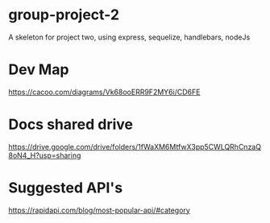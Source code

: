 # group-project-2
A skeleton for project two, using express, sequelize, handlebars, nodeJs

# Dev Map
https://cacoo.com/diagrams/Vk68ooERR9F2MY6i/CD6FE 

# Docs shared drive
https://drive.google.com/drive/folders/1fWaXM6MtfwX3pp5CWLQRhCnzaQ8oN4_H?usp=sharing 

# Suggested API's
https://rapidapi.com/blog/most-popular-api/#category